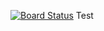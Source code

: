 [![Board Status](https://codedev.ms/joezha2/069a59b1-db6d-44ef-936a-582f7df6ba26/ed47d444-85a4-4b2a-bb53-ed52bea32bab/_apis/work/boardbadge/a13bfb8c-d658-4ce7-8c69-c6911fdec493)](https://codedev.ms/joezha2/069a59b1-db6d-44ef-936a-582f7df6ba26/_boards/board/t/ed47d444-85a4-4b2a-bb53-ed52bea32bab/Microsoft.RequirementCategory)
Test
